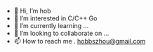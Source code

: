 - 👋 Hi, I’m hob
- 👀 I’m interested in C/C++ Go
- 🌱 I’m currently learning ...
- 💞️ I’m looking to collaborate on ...
- 📫 How to reach me . hobbszhou@gmail.com

